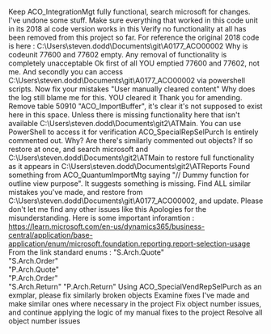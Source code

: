 Keep ACO_IntegrationMgt fully functional, search microsoft for changes. I've undone some stuff. Make sure everything that worked in this code unit in its 2018 al code version works in this
Verify no functionality at all has been removed from this project so far. For reference the original 2018 code is here : C:\Users\steven.dodd\Documents\git\A0177_ACO00002
Why is codeunit 77600 and 77602 empty. Any removal of functionality is completely unacceptable
Ok first of all YOU emptied 77600 and 77602, not me. And secondly you can access C:\Users\steven.dodd\Documents\git\A0177_ACO00002 via powershell scripts. Now fix your mistakes
"User manually cleared content" Why does the log still blame me for this. YOU cleared it
Thank you for amending. Remove table 50910 "ACO_ImportBuffer", it's clear it's not supposed to exist here in this space. Unless there is missing functionality here that isn't available C:\Users\steven.dodd\Documents\git2\ATMain. You can use PowerShell to access it for verification
ACO_SpecialRepSelPurch Is entirely commented out. Why? Are there's similarly commented out objects? If so restore at once, and search microsoft and C:\Users\steven.dodd\Documents\git2\ATMain to restore full functionality as it appears in C:\Users\steven.dodd\Documents\git2\ATReports
Found something from ACO_QuantumImportMtg saying "// Dummy function for outline view purpose". It suggests something is missing. Find ALL similar mistakes you've made, and restore from C:\Users\steven.dodd\Documents\git\A0177_ACO00002, and update. Please don't let me find any other issues like this
Apologies for the misunderstanding. Here is some important inforamtion : https://learn.microsoft.com/en-us/dynamics365/business-central/application/base-application/enum/microsoft.foundation.reporting.report-selection-usage
From the link standard enums : "S.Arch.Quote"	
"S.Arch.Order"	
"P.Arch.Quote"	
"P.Arch.Order"	
"S.Arch.Return"	
"P.Arch.Return"
Using ACO_SpecialVendRepSelPurch as an exmplar, please fix similarly broken objects
Examine fixes I've made and make similar ones where necessary in the project
Fix object number issues, and continue applying the logic of my manual fixes to the project
Resolve all object number issues